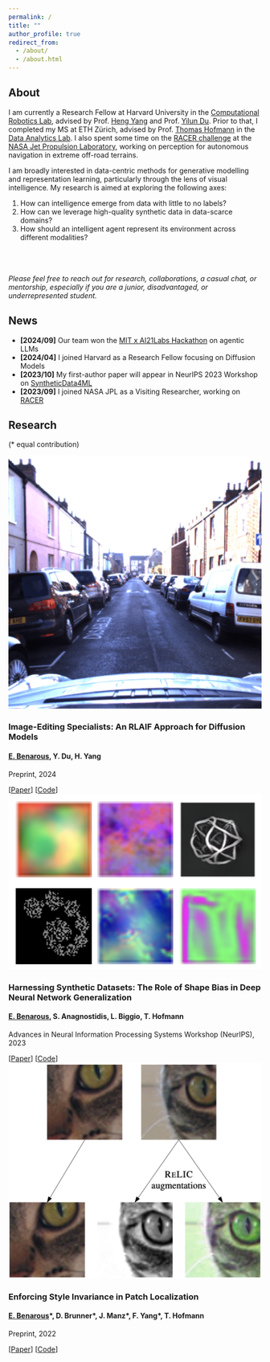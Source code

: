 ```yaml
---
permalink: /
title: ""
author_profile: true
redirect_from: 
  - /about/
  - /about.html
---
```

## About
I am currently a Research Fellow at Harvard University in the [Computational Robotics Lab](https://computationalrobotics.seas.harvard.edu), advised by Prof. [Heng Yang](https://hankyang.seas.harvard.edu) and Prof. [Yilun Du](https://yilundu.github.io). Prior to that, I completed my MS at ETH Zürich, advised by Prof. [Thomas Hofmann](https://da.inf.ethz.ch/people/ThomasHofmann/) in the [Data Analytics Lab](https://da.inf.ethz.ch). I also spent some time on the [RACER challenge](https://www.youtube.com/watch?v=orLa0mBOKHM) at the [NASA Jet Propulsion Laboratory](https://www.jpl.nasa.gov), working on perception for autonomous navigation in extreme off-road terrains.

I am broadly interested in data-centric methods for generative modelling and representation learning, particularly through the lens of visual intelligence. My research is aimed at exploring the following axes: 
1. How can intelligence emerge from data with little to no labels?
2. How can we leverage high-quality synthetic data in data-scarce domains?
3. How should an intelligent agent represent its environment across different modalities?

<br/><br/>
\
*Please feel free to reach out for research, collaborations, a casual chat, or mentorship, especially if you are a junior, disadvantaged, or underrepresented student.*

## News
- __\[2024/09]__ Our team won the [MIT x AI21Labs Hackathon](https://www.linkedin.com/posts/dunya-baradari-007_ai-agents-agi-activity-7267605822996721668-YhXW?utm_source=share&utm_medium=member_desktop) on agentic LLMs
- __\[2024/04]__ I joined Harvard as a Research Fellow focusing on Diffusion Models
- __\[2023/10]__ My first-author paper will appear in NeurIPS 2023 Workshop on [SyntheticData4ML](https://neurips.cc/virtual/2023/workshop/66540)
- __\[2023/09]__ I joined NASA JPL as a Visiting Researcher, working on [RACER](https://www-robotics.jpl.nasa.gov/what-we-do/research-tasks/racer/)

<div><h2>Research</h2></div>
<div><p>(* equal contribution)</p></div>
<div id="publications">
    <article class="pub">
        <a classa="pub_image"><img src="files/publications/edit_spe/gif_wood.gif"></a>
        <div class="pub_text">
            <h3 class="papertitle">Image-Editing Specialists: An RLAIF Approach for Diffusion Models</h3>
            <h4 class="authors">
                 <u>E. Benarous</u>, Y. Du, H. Yang
            </h4>
            <p class="conference">Preprint, 2024</p>
            [<a href="files/publications/edit_spe/Image_Editing_Specialists.pdf" target="_blank">Paper</a>]
            [<a href="https://github.com/ebenarous/EditSpecialists">Code</a>]
        </div>
    </article>
    <article class="pub">
        <a classa="pub_image"><img src="files/publications/shape_bias/logo.png"></a>
        <div class="pub_text">
            <h3 class="papertitle">Harnessing Synthetic Datasets: The Role of Shape Bias in Deep Neural Network Generalization</h3>
            <h4 class="authors">
                 <u>E. Benarous</u>, S. Anagnostidis, L. Biggio, T. Hofmann 
            </h4>
            <p class="conference">Advances in Neural Information Processing Systems Workshop (NeurIPS), 2023</p>
            [<a href="https://arxiv.org/abs/2311.06224">Paper</a>]
            [<a href="https://github.com/ebenarous/inductive_bias">Code</a>]
        </div>
    </article>
    <article class="pub">
        <a classa="pub_image"><img src="files/publications/sipl/logo.png"></a>
        <div class="pub_text">
            <h3 class="papertitle">Enforcing Style Invariance in Patch Localization</h3>
            <h4 class="authors">
                 <u>E. Benarous</u>*, D. Brunner*, J. Manz*, F. Yang*, T. Hofmann
            </h4>
            <p class="conference">Preprint, 2022</p>
            [<a href="files/publications/sipl/Enforcing_Style_Invariance_in_Patch_Localization.pdf" target="_blank">Paper</a>]
            [<a href="https://github.com/ebenarous/DeepLearning2022">Code</a>]
        </div>
    </article>
</div>
